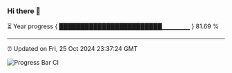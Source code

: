 ### Hi there 👋

⏳ Year progress { ████████████████████████▁▁▁▁▁▁ } 81.69 %

---

⏰ Updated on Fri, 25 Oct 2024 23:37:24 GMT

![Progress Bar CI](https://github.com/IshwaranRudhara/GIT-ACTION/workflows/Progress%20Bar%20CI/badge.svg)
